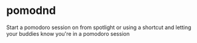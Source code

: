 # pomodnd
Start a pomodoro session on from spotlight or using a shortcut and letting your buddies know you're in a pomodoro session
